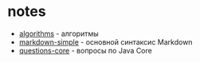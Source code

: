 # notes

* [algorithms](algorithms.md) - алгоритмы
* [markdown-simple](markdown-simple.md) - основной синтаксис Markdown 
* [questions-core](questions-core.md) - вопросы по Java Core

